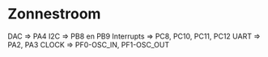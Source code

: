# Zonnestroom
DAC => PA4
I2C => PB8 en PB9
Interrupts => PC8, PC10, PC11, PC12
UART => PA2, PA3
CLOCK => PF0-OSC_IN, PF1-OSC_OUT
